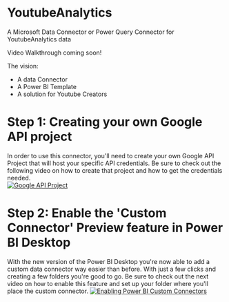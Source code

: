 # YoutubeAnalytics
A Microsoft Data Connector or Power Query Connector for YoutubeAnalytics data

Video Walkthrough coming soon!

The vision:
- A data Connector
- A Power BI Template
- A solution for Youtube Creators

# Step 1: Creating your own Google API project
In order to use this connector, you'll need to create your own Google API Project that will host your specific API credentials. 
Be sure to check out the following video on how to create that project and how to get the credentials needed.  
[![Google API Project](https://i.ytimg.com/vi/6r8hrDHUv6s/mqdefault.jpg)](https://www.youtube.com/watch?v=6r8hrDHUv6s) 

# Step 2: Enable the 'Custom Connector' Preview feature in Power BI Desktop
With the new version of the Power BI Desktop you're now able to add a custom data connector way easier than before. With just a few clicks and creating a few folders you're good to go. Be sure to check out the next video on how to enable this feature and set up your folder where you'll place the custom connector.
[![Enabling Power BI Custom Connectors](https://i.ytimg.com/vi/Z_g6ITj2w3w/mqdefault.jpg)](https://www.youtube.com/watch?v=Z_g6ITj2w3w)  
